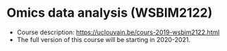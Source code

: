 # Omics data analysis (WSBIM2122)

- Course description: https://uclouvain.be/cours-2019-wsbim2122.html
- The full version of this course will be starting in 2020-2021.

